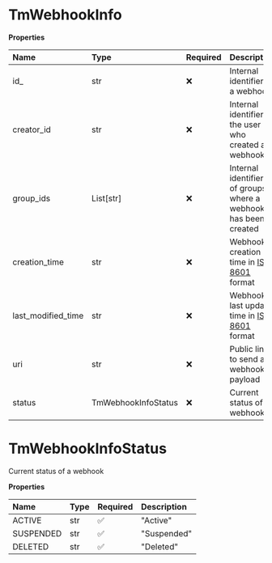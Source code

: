 # TmWebhookInfo

**Properties**

| Name               | Type                | Required | Description                                                                           |
| :----------------- | :------------------ | :------- | :------------------------------------------------------------------------------------ |
| id\_               | str                 | ❌       | Internal identifier of a webhook                                                      |
| creator_id         | str                 | ❌       | Internal identifier of the user who created a webhook                                 |
| group_ids          | List[str]           | ❌       | Internal identifiers of groups where a webhook has been created                       |
| creation_time      | str                 | ❌       | Webhook creation time in [ISO 8601](https://en.wikipedia.org/wiki/ISO_8601) format    |
| last_modified_time | str                 | ❌       | Webhook last update time in [ISO 8601](https://en.wikipedia.org/wiki/ISO_8601) format |
| uri                | str                 | ❌       | Public link to send a webhook payload                                                 |
| status             | TmWebhookInfoStatus | ❌       | Current status of a webhook                                                           |

# TmWebhookInfoStatus

Current status of a webhook

**Properties**

| Name      | Type | Required | Description |
| :-------- | :--- | :------- | :---------- |
| ACTIVE    | str  | ✅       | "Active"    |
| SUSPENDED | str  | ✅       | "Suspended" |
| DELETED   | str  | ✅       | "Deleted"   |

<!-- This file was generated by liblab | https://liblab.com/ -->

